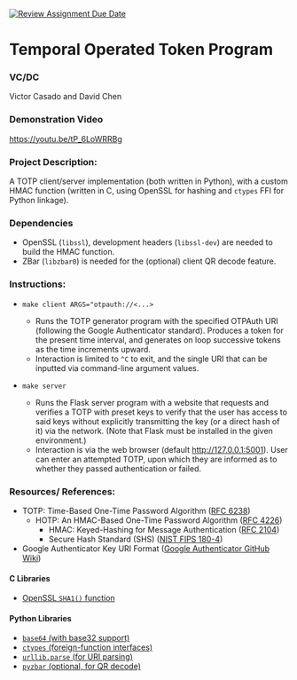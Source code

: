 [![Review Assignment Due Date](https://classroom.github.com/assets/deadline-readme-button-22041afd0340ce965d47ae6ef1cefeee28c7c493a6346c4f15d667ab976d596c.svg)](https://classroom.github.com/a/am3xLbu5)
# Temporal Operated Token Program

### VC/DC
Victor Casado and David Chen
       
### Demonstration Video
https://youtu.be/tP_6LoWRRBg

### Project Description:
A TOTP client/server implementation (both written in Python), with a custom HMAC function (written in C, using OpenSSL for hashing and `ctypes` FFI for Python linkage).

### Dependencies
- OpenSSL (`libssl`), development headers (`libssl-dev`) are needed to build the HMAC function.
- ZBar (`libzbar0`) is needed for the (optional) client QR decode feature.

### Instructions:
- `make client ARGS="otpauth://<...>`
  - Runs the TOTP generator program with the specified OTPAuth URI (following the Google Authenticator standard). Produces a token for the present time interval, and generates on loop successive tokens as the time increments upward.
  - Interaction is limited to `^C` to exit, and the single URI that can be inputted via command-line argument values.

- `make server`
  - Runs the Flask server program with a website that requests and verifies a TOTP with preset keys to verify that the user has access to said keys without explicitly transmitting the key (or a direct hash of it) via the network. (Note that Flask must be installed in the given environment.)
  - Interaction is via the web browser (default http://127.0.0.1:5001). User can enter an attempted TOTP, upon which they are informed as to whether they passed authentication or failed.

### Resources/ References:
- TOTP: Time-Based One-Time Password Algorithm ([RFC 6238](https://datatracker.ietf.org/doc/html/rfc6238))
  - HOTP: An HMAC-Based One-Time Password Algorithm ([RFC 4226](https://www.rfc-editor.org/rfc/rfc4226))
    - HMAC: Keyed-Hashing for Message Authentication ([RFC 2104](https://www.rfc-editor.org/rfc/rfc2104))
    - Secure Hash Standard (SHS) ([NIST FIPS 180-4](https://csrc.nist.gov/pubs/fips/180-4/upd1/final))
- Google Authenticator Key URI Format ([Google Authenticator GitHub Wiki](https://github.com/google/google-authenticator/wiki/Key-Uri-Format))

#### C Libraries
- [OpenSSL `SHA1()` function](https://docs.openssl.org/master/man3/SHA256_Init/)

#### Python Libraries
- [`base64` (with base32 support)](https://docs.python.org/3/library/base64.html)
- [`ctypes` (foreign-function interfaces)](https://docs.python.org/3/library/ctypes.html)
- [`urllib.parse` (for URI parsing)](https://docs.python.org/3/library/urllib.parse.html)
- [`pyzbar` (optional, for QR decode)](https://pypi.org/project/pyzbar/)
